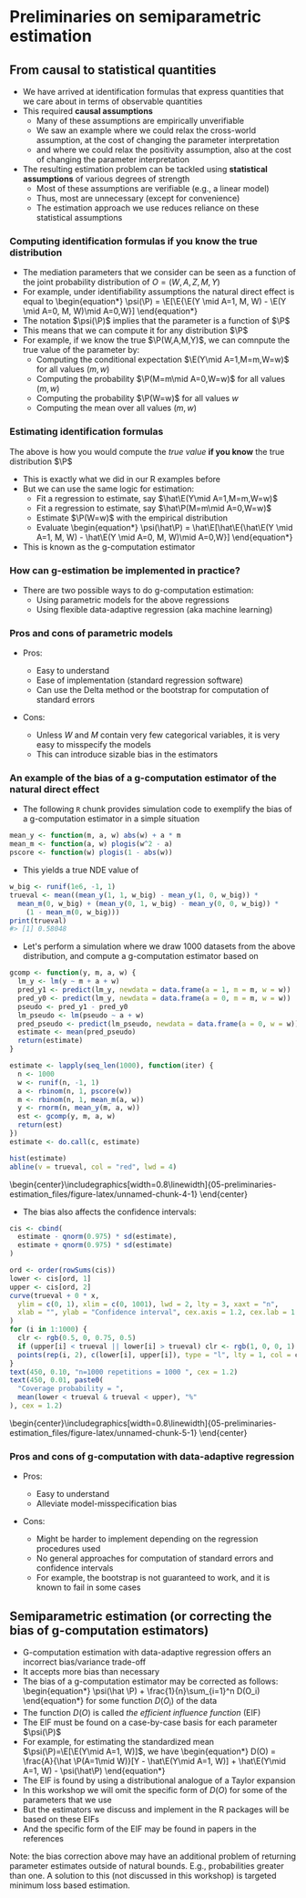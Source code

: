 # Preliminaries on semiparametric estimation

## From causal to statistical quantities

- We have arrived at identification formulas that express quantities that we
  care about in terms of observable quantities
- This required **causal assumptions**
  - Many of these assumptions are empirically unverifiable
  - We saw an example where we could relax the cross-world assumption, at the
    cost of changing the parameter interpretation
  - and where we could relax the positivity assumption, also at the cost of
    changing the parameter interpretation
- The resulting estimation problem can be tackled using **statistical
  assumptions** of various degrees of strength
  - Most of these assumptions are verifiable (e.g., a linear model)
  - Thus, most are unnecessary (except for convenience)
  - The estimation approach we use reduces reliance on these statistical
    assumptions

### Computing identification formulas if you know the true distribution

- The mediation parameters that we consider can be
  seen as a function of the joint probability distribution of $O=(W,A,Z,M,Y)$
- For example, under identifiability assumptions the natural direct effect is
  equal to
  \begin{equation*}
    \psi(\P) =  \E[\E\{\E(Y \mid A=1, M, W) - \E(Y \mid A=0, M, W)\mid A=0,W\}]
  \end{equation*}
- The notation $\psi(\P)$ implies that the parameter is a function of $\P$
- This means that we can compute it for any distribution $\P$
- For example, if we know the true $\P(W,A,M,Y)$, we can comnpute the true value
  of the parameter by:
  - Computing the conditional expectation $\E(Y\mid A=1,M=m,W=w)$ for all
    values $(m,w)$
  - Computing the probability $\P(M=m\mid A=0,W=w)$ for all values $(m,w)$
  - Computing the probability $\P(W=w)$ for all values $w$
  - Computing the mean over all values $(m,w)$

### Estimating identification formulas

The above is how you would compute the _true value_ **if you know** the true
  distribution $\P$

- This is exactly what we did in our R examples before
- But we can use the same logic for estimation:
  - Fit a regression to estimate, say $\hat\E(Y\mid A=1,M=m,W=w)$
  - Fit a regression to estimate, say $\hat\P(M=m\mid A=0,W=w)$
  - Estimate $\P(W=w)$ with the empirical distribution
  - Evaluate
    \begin{equation*}
      \psi(\hat\P) =  \hat\E[\hat\E\{\hat\E(Y \mid A=1, M, W) -
      \hat\E(Y \mid A=0, M, W)\mid A=0,W\}]
  \end{equation*}
- This is known as the g-computation estimator

### How can g-estimation be implemented in practice?

- There are two possible ways to do g-computation estimation:
  - Using parametric models for the above regressions
  - Using flexible data-adaptive regression (aka machine learning)

### Pros and cons of parametric models

- Pros:
  - Easy to understand
  - Ease of implementation (standard regression software)
  - Can use the Delta method or the bootstrap for computation of standard errors

- Cons:
  - Unless $W$ and $M$ contain very few categorical variables, it is very easy
    to misspecify the models
  - This can introduce sizable bias in the estimators

### An example of the bias of a g-computation estimator of the natural direct effect

- The following `R` chunk provides simulation code to exemplify the bias of a
  g-computation estimator in a simple situation

```r
mean_y <- function(m, a, w) abs(w) + a * m
mean_m <- function(a, w) plogis(w^2 - a)
pscore <- function(w) plogis(1 - abs(w))
```

- This yields a true NDE value of

```r
w_big <- runif(1e6, -1, 1)
trueval <- mean((mean_y(1, 1, w_big) - mean_y(1, 0, w_big)) *
  mean_m(0, w_big) + (mean_y(0, 1, w_big) - mean_y(0, 0, w_big)) *
    (1 - mean_m(0, w_big)))
print(trueval)
#> [1] 0.58048
```

- Let's perform a simulation where we draw 1000 datasets from the above
  distribution, and compute a g-computation estimator based on

```r
gcomp <- function(y, m, a, w) {
  lm_y <- lm(y ~ m + a + w)
  pred_y1 <- predict(lm_y, newdata = data.frame(a = 1, m = m, w = w))
  pred_y0 <- predict(lm_y, newdata = data.frame(a = 0, m = m, w = w))
  pseudo <- pred_y1 - pred_y0
  lm_pseudo <- lm(pseudo ~ a + w)
  pred_pseudo <- predict(lm_pseudo, newdata = data.frame(a = 0, w = w))
  estimate <- mean(pred_pseudo)
  return(estimate)
}
```


```r
estimate <- lapply(seq_len(1000), function(iter) {
  n <- 1000
  w <- runif(n, -1, 1)
  a <- rbinom(n, 1, pscore(w))
  m <- rbinom(n, 1, mean_m(a, w))
  y <- rnorm(n, mean_y(m, a, w))
  est <- gcomp(y, m, a, w)
  return(est)
})
estimate <- do.call(c, estimate)

hist(estimate)
abline(v = trueval, col = "red", lwd = 4)
```



\begin{center}\includegraphics[width=0.8\linewidth]{05-preliminaries-estimation_files/figure-latex/unnamed-chunk-4-1} \end{center}

- The bias also affects the confidence intervals:

```r
cis <- cbind(
  estimate - qnorm(0.975) * sd(estimate),
  estimate + qnorm(0.975) * sd(estimate)
)

ord <- order(rowSums(cis))
lower <- cis[ord, 1]
upper <- cis[ord, 2]
curve(trueval + 0 * x,
  ylim = c(0, 1), xlim = c(0, 1001), lwd = 2, lty = 3, xaxt = "n",
  xlab = "", ylab = "Confidence interval", cex.axis = 1.2, cex.lab = 1.2
)
for (i in 1:1000) {
  clr <- rgb(0.5, 0, 0.75, 0.5)
  if (upper[i] < trueval || lower[i] > trueval) clr <- rgb(1, 0, 0, 1)
  points(rep(i, 2), c(lower[i], upper[i]), type = "l", lty = 1, col = clr)
}
text(450, 0.10, "n=1000 repetitions = 1000 ", cex = 1.2)
text(450, 0.01, paste0(
  "Coverage probability = ",
  mean(lower < trueval & trueval < upper), "%"
), cex = 1.2)
```



\begin{center}\includegraphics[width=0.8\linewidth]{05-preliminaries-estimation_files/figure-latex/unnamed-chunk-5-1} \end{center}

### Pros and cons of g-computation with data-adaptive regression

- Pros:
  - Easy to understand
  - Alleviate model-misspecification bias

- Cons:
  - Might be harder to implement depending on the regression procedures used
  - No general approaches for computation of standard errors and confidence
    intervals
  - For example, the bootstrap is not guaranteed to work, and it is known to
    fail in some cases


## Semiparametric estimation (or correcting the bias of g-computation estimators)

<!--
KER this may be just me, but I'm not sure the "incorrect bias/variance
tradeoff" argument will be super concrete for folks. I think maybe a more
concrete/motivating argument would be to say that we want to use data adaptive
methods because we don't know how to correctly specify all our models. we also
want valid standard errors and confidence intervals. to do this, we need to use
semiparametric estimation
-->

- G-computation estimation with data-adaptive regression offers an incorrect
    bias/variance trade-off
- It accepts more bias than necessary
- The bias of a g-computation estimator may be corrected as follows:
  \begin{equation*}
    \psi(\hat \P) + \frac{1}{n}\sum_{i=1}^n D(O_i)
  \end{equation*}
  for some function $D(O_i)$ of the data
- The function $D(O)$ is called _the efficient influence function_ (EIF)
- The EIF must be found on a case-by-case basis for each parameter $\psi(\P)$
- For example, for estimating the standardized mean $\psi(\P)=\E[\E(Y\mid A=1,
  W)]$, we have
  \begin{equation*}
    D(O) = \frac{A}{\hat \P(A=1\mid W)}[Y - \hat\E(Y\mid A=1, W)] +
    \hat\E(Y\mid A=1, W) - \psi(\hat\P)
  \end{equation*}
- The EIF is found by using a distributional analogue of a Taylor expansion
- In this workshop we will omit the specific form of $D(O)$ for
  some of the parameters that we use
- But the estimators we discuss and implement in the R packages will be based on
  these EIFs
- And the specific form of the EIF may be found in papers in the references

Note: the bias correction above may have an additional problem of returning
parameter estimates outside of natural bounds. E.g., probabilities greater than
one. A solution to this (not discussed in this workshop) is targeted minimum
loss based estimation.
